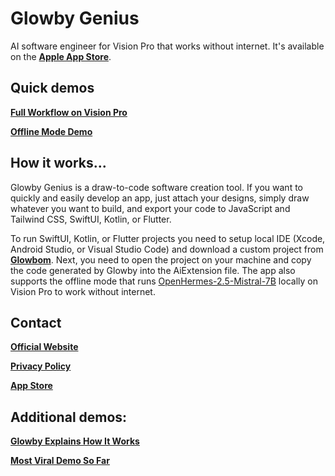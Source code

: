 # Glowby Genius

AI software engineer for Vision Pro that works without internet. It's available on the [**Apple App Store**](https://apps.apple.com/us/app/glowby-genius/id6446417094).

## Quick demos

[**Full Workflow on Vision Pro**](https://twitter.com/GlowbomCorp/status/1765458935535042906)

[**Offline Mode Demo**](https://twitter.com/jacobilin/status/1766504961339175371)

## How it works...

Glowby Genius is a draw-to-code software creation tool. If you want to quickly and easily develop an app, just attach your designs, simply draw whatever you want to build, and export your code to JavaScript and Tailwind CSS, SwiftUI, Kotlin, or Flutter.

To run SwiftUI, Kotlin, or Flutter projects you need to setup local IDE (Xcode, Android Studio, or Visual Studio Code) and download a custom project from [**Glowbom**](glowbom.com). Next, you need to open the project on your machine and copy the code generated by Glowby into the AiExtension file. The app also supports the offline mode that runs [OpenHermes-2.5-Mistral-7B](https://huggingface.co/teknium/OpenHermes-2.5-Mistral-7B) locally on Vision Pro to work without internet.

## Contact


[**Official Website**](https://glowbom.com/glowby/)

[**Privacy Policy**](https://glowbom.com/glowby/privacy.html)

[**App Store**](https://apps.apple.com/us/app/glowby-genius/id6446417094)

## Additional demos:


[**Glowby Explains How It Works**](https://www.youtube.com/watch?v=wqfLtk2t-T8)

[**Most Viral Demo So Far**](https://twitter.com/jacobilin/status/1751365686344155250)

